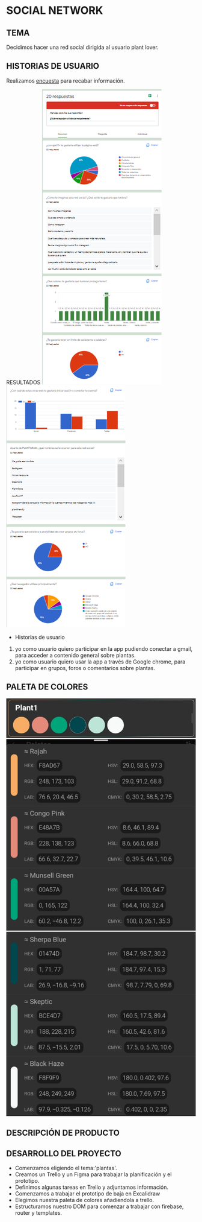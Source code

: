 # SOCIAL NETWORK

## TEMA
Decidimos hacer una red social dirigida al usuario plant lover.

## HISTORIAS DE USUARIO
Realizamos [encuesta](https://forms.gle/XSyVXW6R4GUgGgra6) para recabar información.

RESULTADOS
<img src = "Encuesta1.png">
<img src = "Encuesta 2.png">

* Historias de usuario
1. yo como usuario quiero participar en la app pudiendo conectar a gmail, para acceder a contenido general sobre plantas.
2. yo como usuario quiero usar la app a través de Google chrome, para participar en grupos, foros o comentarios sobre plantas.

## PALETA DE COLORES

<img src = "PALETA DE COLORES.jpeg">
<img src = "PALETA DE COLORES 1.jpg">
<img src = "PALETA DE COLORES 2.jpg">

## DESCRIPCIÓN DE PRODUCTO



## DESARROLLO DEL PROYECTO

* Comenzamos eligiendo el tema:'plantas'.
* Creamos un Trello y un Figma para trabajar la planificación y el prototipo.
* Definimos algunas tareas en Trello y adjuntamos información.
* Comenzamos a trabajar el prototipo de baja en Excalidraw
* Elegimos nuestra paleta de colores añadiendola a trello.
* Estructuramos nuestro DOM para comenzar a trabajar con firebase, router y templates.